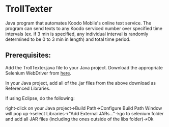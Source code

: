 TrollTexter
===========

Java program that automates Koodo Mobile's online text service. The program can send texts to any Koodo serviced 
number over specified time intervals (ex. if 3 min is specified, any individual interval is randomly determined to 
be 0 to 3 min in length) and total time period. 


Prerequisites:
---------------------

Add the TrollTexter.java file to your Java project.
Download the appropriate Selenium WebDriver from [here](http://www.seleniumhq.org/download/).

In your Java project, add all of the .jar files from the above download as Referenced Libraries.



If using Eclipse, do the following: 

  right-click on your Java project->Build Path->Configure Build Path
  Window will pop up->select Libraries->"Add External JARs..."->go to selenium folder and add all JAR files (including the ones   outside of the libs folder)->Ok
